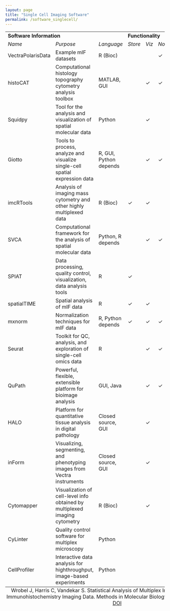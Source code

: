 ```yaml
---
layout: page
title: "Single Cell Imaging Software"
permalink: /software_singlecell/
---
```


<table>
  <caption align="bottom">Wrobel J, Harris C, Vandekar S. Statistical Analysis of Multiplex Immunofluorescence and Immunohistochemistry Imaging Data. Methods in Molecular Biology 2023. 2629: 141--168. <a href="https://doi.org/10.1007/978-1-0716-2986-4_8">DOI</a></caption>
  <tr>
    <td colspan="3"><b>Software Information</b></td>
    <td colspan="6"><b>Functionality</b></td>
  </tr>
  <tr>
    <td><i>Name</i></td>
    <td><i>Purpose</i></td>
    <td><i>Language</i></td>
    <td><i>Store</i></td>
    <td><i>Viz</i></td>
    <td><i>Norm</i></td>
    <td><i>Seg</i></td>
    <td><i>Ptype</i></td>
    <td><i>Spatial</i></td>
  </tr>
  <tr>
    <td>VectraPolarisData</td>
    <td>Example mIF datasets</td>
    <td>R (Bioc)</td>
    <td>  </td>
    <td>  </td>
    <td> &check; </td>
    <td>  </td>
    <td>  </td>
    <td>  </td>
  </tr>
  <tr>
    <td>histoCAT</td>
    <td>Computational histology topography cytometry analysis toolbox</td>
    <td>MATLAB, GUI</td>
    <td>  </td>
    <td> &check; </td>
    <td> &check; </td>
    <td>  </td>
    <td>  </td>
    <td> &check; </td>
  </tr>
  <tr>
    <td>Squidpy</td>
    <td>Tool for the analysis and visualization of spatial molecular data</td>
    <td>Python</td>
    <td>  </td>
    <td> &check; </td>
    <td>  </td>
    <td> &check; </td>
    <td>  </td>
    <td> &check; </td>
  </tr>
  <tr>
    <td>Giotto</td>
    <td>Tools to process, analyze and visualize single-cell spatial expression data</td>
    <td>R, GUI, Python depends</td>
    <td>  </td>
    <td> &check; </td>
    <td> &check; </td>
    <td>  </td>
    <td>  </td>
    <td> &check; </td>
  </tr>
  <tr>
    <td>imcRTools</td>
    <td>Analysis of imaging mass cytometry and other highly multiplexed data</td>
    <td>R (Bioc)</td>
    <td> &check; </td>
    <td> &check; </td>
    <td>  </td>
    <td>  </td>
    <td>  </td>
    <td> &check; </td>
  </tr>
  <tr>
    <td>SVCA</td>
    <td>Computational framework for the analysis of spatial molecular data</td>
    <td>Python, R depends</td>
    <td>  </td>
    <td> &check; </td>
    <td> &check; </td>
    <td>  </td>
    <td>  </td>
    <td> &check; </td>
  </tr>  
  <tr>
    <td>SPIAT</td>
    <td>Data processing, quality control, visualization, data analysis tools</td>
    <td>R</td>
    <td> &check; </td>
    <td>  </td>
    <td>  </td>
    <td>  </td>
    <td>  </td>
    <td>  </td>
  </tr>
  <tr>
    <td>spatialTIME</td>
    <td>Spatial analysis of mIF data</td>
    <td>R</td>
    <td> &check; </td>
    <td> &check; </td>
    <td>  </td>
    <td>  </td>
    <td>  </td>
    <td> &check; </td>
  </tr>
  <tr>
    <td>mxnorm</td>
    <td>Normalization techniques for mIF data</td>
    <td>R, Python depends</td>
    <td> &check; </td>
    <td> &check; </td>
    <td> &check; </td>
    <td>  </td>
    <td>  </td>
    <td> &check; </td>
  </tr>
  <tr>
    <td>Seurat</td>
    <td>Toolkit for QC, analysis, and exploration of single-cell omics data</td>
    <td>R</td>
    <td>  </td>
    <td> &check; </td>
    <td> &check; </td>
    <td>  </td>
    <td>  </td>
    <td> &check; </td>
  </tr>
  <tr>
    <td>QuPath</td>
    <td>Powerful, flexible, extensible platform for bioimage analysis</td>
    <td>GUI, Java</td>
    <td>  </td>
    <td> &check; </td>
    <td> &check; </td>
    <td> &check; </td>
    <td> &check; </td>
    <td> &check; </td>
  </tr>
  <tr>
    <td>HALO</td>
    <td>Platform for quantitative tissue analysis in digital pathology</td>
    <td>Closed source, GUI</td>
    <td>  </td>
    <td> &check; </td>
    <td>  </td>
    <td> &check; </td>
    <td> &check; </td>
    <td> &check; </td>
  </tr> 
  <tr>
    <td>inForm</td>
    <td>Visualizing, segmenting, and phenotyping images from Vectra instruments</td>
    <td>Closed source, GUI</td>
    <td>  </td>
    <td> &check; </td>
    <td>  </td>
    <td> &check; </td>
    <td> &check; </td>
    <td>  </td>
  </tr>
  <tr>
    <td>Cytomapper</td>
    <td>Visualization of cell-level info obtained by multiplexed imaging cytometry</td>
    <td>R (Bioc)</td>
    <td>  </td>
    <td> &check; </td>
    <td>  </td>
    <td>  </td>
    <td>  </td>
    <td>  </td>
  </tr>
  <tr>
    <td>CyLinter</td>
    <td>Quality control software for multiplex microscopy</td>
    <td>Python</td>
    <td>  </td>
    <td>  </td>
    <td>  </td>
    <td> &check; </td>
    <td>  </td>
    <td>  </td>
  </tr>
  <tr>
    <td>CellProfiler</td>
    <td>Interactive data analysis for highthroughput, image-based experiments</td>
    <td>Python</td>
    <td>  </td>
    <td>  </td>
    <td>  </td>
    <td> &check; </td>
    <td>  </td>
    <td>  </td>
  </tr>
</table>
